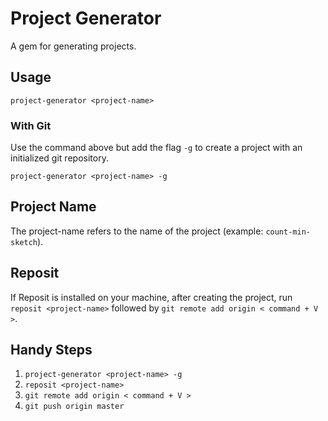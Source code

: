 # Project Generator

A gem for generating projects.

## Usage

`project-generator <project-name>`

### With Git

Use the command above but add the flag `-g` to create a project with an initialized git repository.

`project-generator <project-name> -g`

## Project Name

The project-name refers to the name of the project (example: `count-min-sketch`).

## Reposit

If Reposit is installed on your machine, after creating the project, run `reposit <project-name>` followed by `git remote add origin < command + V >`.

## Handy Steps

1. `project-generator <project-name> -g`
2. `reposit <project-name>`
3. `git remote add origin < command + V >`
4. `git push origin master`
